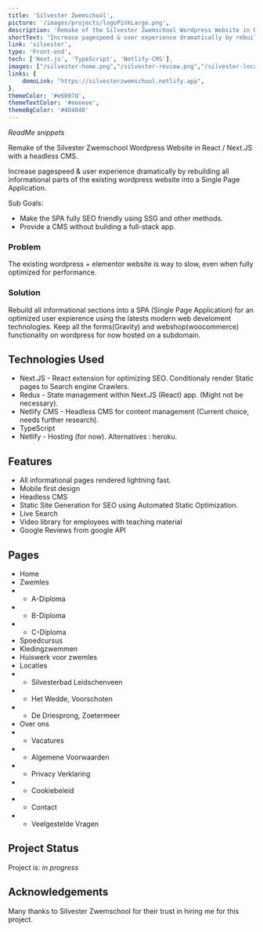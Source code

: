 ```yaml
---
title: 'Silvester Zwemschool',
picture: '/images/projects/logoPinkLarge.png',
description: 'Remake of the Silvester Zwemschool Wordpress Website in React / Next.JS with a headless CMS.',
shortText: "Increase pagespeed & user experience dramatically by rebuilding all informational parts of the existing wordpress website as a Single Page Application.",
link: 'silvester',
type: 'Front-end',
tech: ['Next.js', 'TypeScript', 'Netlify-CMS'],
images: ["/silvester-home.png","/silvester-review.png","/silvester-locaties.png","/silvester-faq.png","/silvester-search.png"],
links: {
    demoLink: "https://silvesterzwemschool.netlify.app",
},
themeColor: '#e6007d',
themeTextColor: '#eeeeee',
themeBgColor: '#404040'
---
```


_ReadMe snippets_

Remake of the Silvester Zwemschool Wordpress Website in React / Next.JS with a headless CMS.

Increase pagespeed & user experience dramatically by rebuilding all informational parts of the existing wordpress website into a Single Page Application.

Sub Goals: 
- Make the SPA fully SEO friendly using SSG and other methods.
- Provide a CMS without building a full-stack app.

### Problem ### 
The existing wordpress + elementor website is way to slow, even when fully optimized for performance. 

### Solution ###
Rebuild all informational sections into a SPA (Single Page Application) for an optimized user expierence using the latests modern web develoment technologies.
Keep all the forms(Gravity) and webshop(woocommerce) functionality on wordpress for now hosted on a subdomain.


## Technologies Used
- Next.JS - React extension for optimizing SEO. Conditionaly render Static pages to Search engine Crawlers.
- Redux - State management within Next.JS (React) app. (Might not be necessary).
- Netlify CMS - Headless CMS for content management (Current choice, needs further research).
- TypeScript
- Netlify - Hosting (for now). Alternatives : heroku.


## Features
- All informational pages rendered lightning fast. 
- Mobile first design
- Headless CMS
- Static Site Generation for SEO using Automated Static Optimization.
- Live Search
- Video library for employees with teaching material
- Google Reviews from google API


## Pages 
- Home
- Zwemles
- - A-Diploma
- - B-Diploma
- - C-Diploma
- Spoedcursus
- Kledingzwemmen
- Huiswerk voor zwemles
- Locaties
- - Silvesterbad Leidschenveen
- - Het Wedde, Voorschoten
- - De Driesprong, Zoetermeer
- Over ons
- - Vacatures
- - Algemene Voorwaarden
- - Privacy Verklaring
- - Cookiebeleid
- - Contact
- - Veelgestelde Vragen


## Project Status
Project is: _in progress_


## Acknowledgements
Many thanks to Silvester Zwemschool for their trust in hiring me for this project.

